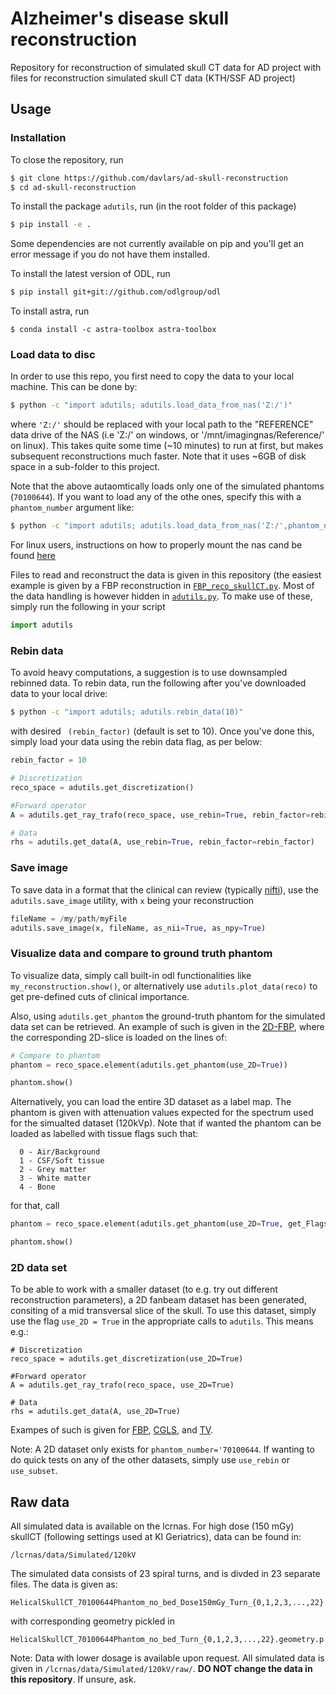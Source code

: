 # Alzheimer's disease skull reconstruction
Repository for reconstruction of simulated skull CT data for AD project with files for reconstruction simulated skull CT data (KTH/SSF AD project)

## Usage

### Installation
To close the repository, run

```bash
$ git clone https://github.com/davlars/ad-skull-reconstruction
$ cd ad-skull-reconstruction
```

To install the package `adutils`, run (in the root folder of this package)

```bash
$ pip install -e .
```

Some dependencies are not currently available on pip and you'll get an error message if you do not have them installed.

To install the latest version of ODL, run

```bash
$ pip install git+git://github.com/odlgroup/odl
```

To install astra, run

```
$ conda install -c astra-toolbox astra-toolbox
```

### Load data to disc
In order to use this repo, you first need to copy the data to your local machine. This can be done by:
```bash
$ python -c "import adutils; adutils.load_data_from_nas('Z:/')"
```
where `'Z:/'` should be replaced with your local path to the "REFERENCE" data drive of the NAS (i.e 'Z:/' on windows, or '/mnt/imagingnas/Reference/' on linux). This takes quite some time (~10 minutes) to run at first, but makes subsequent reconstructions
much faster. Note that it uses ~6GB of disk space in a sub-folder to this project.

Note that the above autaomtically loads only one of the simulated phantoms (`70100644`). If you want to load any of the othe ones, specify this with a `phantom_number` argument like:
```bash
$ python -c "import adutils; adutils.load_data_from_nas('Z:/',phantom_number='70162244')"
```

For linux users, instructions on how to properly mount the nas cand be found  [here](https://davlars.github.io/how_to_mount_imagingnas.github.io/)

Files to read and reconstruct the data is given in this repository (the easiest example is given by a FBP reconstruction in [`FBP_reco_skullCT.py`](FBP_reco_skullCT.py). Most of the data handling is however hidden in [`adutils.py`](adutils.py). To make use of these, simply run the following in your script
```python
import adutils
```

### Rebin data
To avoid heavy computations, a suggestion is to use downsampled rebinned data. To rebin data, run the following after you've downloaded data to your local drive:
```bash
$ python -c "import adutils; adutils.rebin_data(10)"
```
with desired ``` (rebin_factor)``` (default is set to 10). Once you've done this, simply load your data using the rebin data flag, as per below:
```python
rebin_factor = 10

# Discretization
reco_space = adutils.get_discretization()

#Forward operator
A = adutils.get_ray_trafo(reco_space, use_rebin=True, rebin_factor=rebin_factor)

# Data
rhs = adutils.get_data(A, use_rebin=True, rebin_factor=rebin_factor)
```

### Save image
To save data in a format that the clinical can review (typically [nifti](https://nifti.nimh.nih.gov/nifti-1)), use the ```adutils.save_image``` utility, with ```x``` being your reconstruction

```python
fileName = /my/path/myFile
adutils.save_image(x, fileName, as_nii=True, as_npy=True)
```

### Visualize data and compare to ground truth phantom
To visualize data, simply call built-in odl functionalities like ```my_reconstruction.show()```, or alternatively use ```adutils.plot_data(reco)``` to get pre-defined cuts of clinical importance.

Also, using ```adutils.get_phantom``` the ground-truth phantom for the simulated data set can be retrieved. An example of such is given in the [2D-FBP](https://github.com/davlars/ad-skull-reconstruction/blob/master/FBP_reco_skullCT_2D.py), where the corresponding 2D-slice is loaded on the lines of:

```python
# Compare to phantom
phantom = reco_space.element(adutils.get_phantom(use_2D=True))

phantom.show()
```

Alternatively, you can load the entire 3D dataset as a label map. The phantom is given with attenuation values expected for the spectrum used for the simualted dataset (120kVp). Note that if wanted the phantom can be loaded as labelled with tissue flags such that:
```
  0 - Air/Background
  1 - CSF/Soft tissue
  2 - Grey matter
  3 - White matter
  4 - Bone
```

for that, call

```python
phantom = reco_space.element(adutils.get_phantom(use_2D=True, get_Flags=True))

phantom.show()
```

### 2D data set
To be able to work with a smaller dataset (to e.g. try out different reconstruction parameters), a 2D fanbeam dataset has been generated, consiting of a mid transversal slice of the skull. To use this dataset, simply use the flag ```use_2D = True``` in the appropriate calls to ```adutils```. This means e.g.:
```
# Discretization
reco_space = adutils.get_discretization(use_2D=True)

#Forward operator
A = adutils.get_ray_trafo(reco_space, use_2D=True)

# Data
rhs = adutils.get_data(A, use_2D=True)
```
Exampes of such is given for [FBP](https://github.com/davlars/ad-skull-reconstruction/blob/master/FBP_reco_skullCT_2D.py), [CGLS](https://github.com/davlars/ad-skull-reconstruction/blob/master/CGLS_reco_skullCT_2D.py), and [TV](https://github.com/davlars/ad-skull-reconstruction/blob/master/TV_reco_skullCT_2D.py).

Note: A 2D dataset only exists for `phantom_number='70100644`. If wanting to do quick tests on any of the other datasets, simply use `use_rebin` or `use_subset`.

## Raw data

All simulated data is available on the lcrnas. For high dose (150 mGy) skullCT (following settings used at KI Geriatrics), data can be found in:
```
/lcrnas/data/Simulated/120kV
```
The simulated data consists of 23 spiral turns, and is divded in 23 separate files. The data is given as:
```
HelicalSkullCT_70100644Phantom_no_bed_Dose150mGy_Turn_{0,1,2,3,...,22}.data.npy
```
with corresponding geometry pickled in
```
HelicalSkullCT_70100644Phantom_no_bed_Turn_{0,1,2,3,...,22}.geometry.p
```
Note: Data with lower dosage is available upon request. All simulated data is given in ```/lcrnas/data/Simulated/120kV/raw/```. **DO NOT change the data in this repository**. If unsure, ask.
